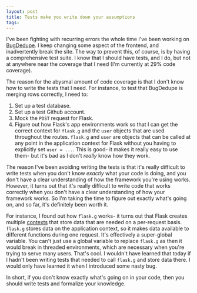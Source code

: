```yaml
---
layout: post
title: Tests make you write down your assumptions
tags:
---
```


I've been fighting with recurring errors the whole time I've been working on
[BugDedupe](http://www.bugdedupe.com). I keep changing some aspect of the
frontend, and inadvertently break the site. The way to prevent this, of course,
is by having a comprehensive test suite. I know that I should have tests, and I do, but not
at anywhere near the coverage that I need (I'm currently at 29% code
coverage).

The reason for the abysmal amount of code coverage is that I don't know how to
write the tests that I need. For instance, to test that BugDedupe is merging
rows correctly, I need to:

1. Set up a test database.
2. Set up a test Github account.
3. Mock the `POST` request for Flask.
4. Figure out how Flask's app environments work so that I can get the correct
   context for `flask.g` and the `user` objects that are used throughout the routes.
   `flask.g` and `user` are objects that can be called at any point in the application
   context for Flask without you having to explicitly set `user = ...`. This is
   good- it makes it really easy to use them- but it's bad as I don't *really*
   know how they work.

The reason I've been avoiding writing the tests is that it's really difficult
to write tests when you don't know *exactly* what your code is doing, and you
don't have a clear understanding of how the framework you're using works.
However, it turns out that it's really difficult to write code that works
correctly when you don't have a clear understanding of how your framework works.
So I'm taking the time to figure out exactly what's going on, and so far, it's
definitely been worth it.

For instance, I found out how `flask.g` works- it turns out that Flask creates
multiple [contexts](http://flask.pocoo.org/docs/0.12/appcontext/) that store
data that are needed on a per-request basis. `flask.g` stores data on the
application context, so it makes data available to different functions
during one request. It's effectively a super-global variable. You can't just use
a global variable to replace `flask.g` as then it would break in threaded
environments, which are necessary when you're trying to serve many users. That's
cool. I wouldn't have learned that today if I hadn't been writing tests
that needed to call `flask.g` and store data there. I would only have learned it
when I introduced some nasty bug.

In short, if you don't know exactly what's going on in your code, then you
should write tests and formalize your knowledge.
